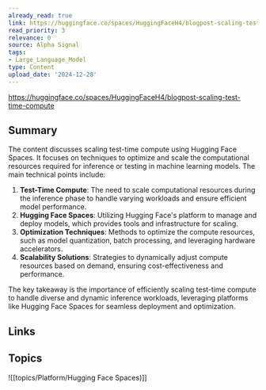 ```yaml
---
already_read: true
link: https://huggingface.co/spaces/HuggingFaceH4/blogpost-scaling-test-time-compute
read_priority: 3
relevance: 0
source: Alpha Signal
tags:
- Large_Language_Model
type: Content
upload_date: '2024-12-28'
---
```


https://huggingface.co/spaces/HuggingFaceH4/blogpost-scaling-test-time-compute
## Summary

The content discusses scaling test-time compute using Hugging Face Spaces. It focuses on techniques to optimize and scale the computational resources required for inference or testing in machine learning models. The main technical points include:

1. **Test-Time Compute**: The need to scale computational resources during the inference phase to handle varying workloads and ensure efficient model performance.
2. **Hugging Face Spaces**: Utilizing Hugging Face's platform to manage and deploy models, which provides tools and infrastructure for scaling.
3. **Optimization Techniques**: Methods to optimize the compute resources, such as model quantization, batch processing, and leveraging hardware accelerators.
4. **Scalability Solutions**: Strategies to dynamically adjust compute resources based on demand, ensuring cost-effectiveness and performance.

The key takeaway is the importance of efficiently scaling test-time compute to handle diverse and dynamic inference workloads, leveraging platforms like Hugging Face Spaces for seamless deployment and optimization.
## Links


## Topics

![[topics/Platform/Hugging Face Spaces)]]